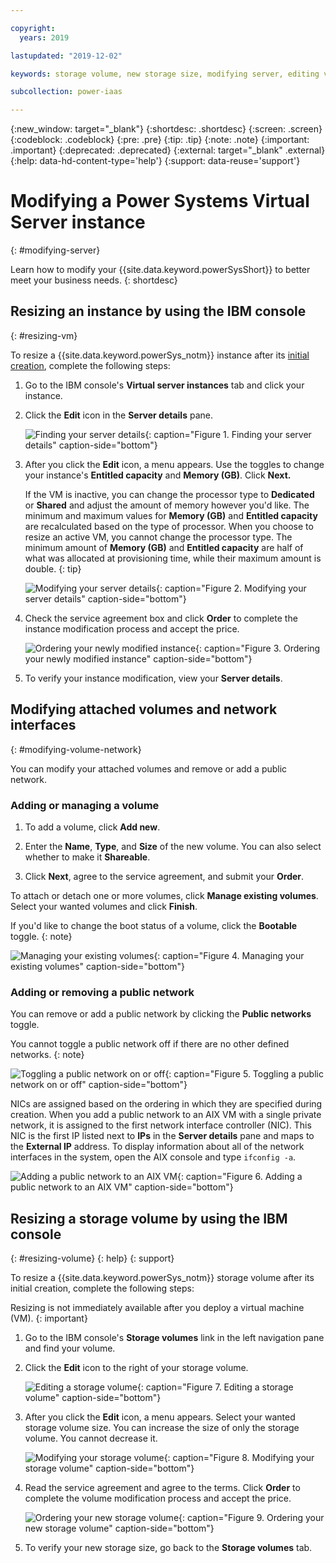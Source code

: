 ```yaml
---

copyright:
  years: 2019

lastupdated: "2019-12-02"

keywords: storage volume, new storage size, modifying server, editing volume, volume modification, DLPAR, modifying instance, scaling VM, public network

subcollection: power-iaas

---
```


{:new_window: target="_blank"}
{:shortdesc: .shortdesc}
{:screen: .screen}
{:codeblock: .codeblock}
{:pre: .pre}
{:tip: .tip}
{:note: .note}
{:important: .important}
{:deprecated: .deprecated}
{:external: target="_blank" .external}
{:help: data-hd-content-type='help'}
{:support: data-reuse='support'}

# Modifying a Power Systems Virtual Server instance
{: #modifying-server}

Learn how to modify your {{site.data.keyword.powerSysShort}} to better meet your business needs.
{: shortdesc}

## Resizing an instance by using the IBM console
{: #resizing-vm}

To resize a {{site.data.keyword.powerSys_notm}} instance after its [initial creation](/docs/infrastructure/power-iaas?topic=power-iaas-creating-power-virtual-server), complete the following steps:

1. Go to the IBM console's **Virtual server instances** tab and click your instance.

2. Click the **Edit** icon in the **Server details** pane.

    ![Finding your server details](./images/console-server-details.png "Finding your server details"){: caption="Figure 1. Finding your server details" caption-side="bottom"}

3. After you click the **Edit** icon, a menu appears. Use the toggles to change your instance's **Entitled capacity** and **Memory (GB)**. Click **Next.**

    If the VM is inactive, you can change the processor type to **Dedicated** or **Shared** and adjust the amount of memory however you'd like. The minimum and maximum values for **Memory (GB)** and **Entitled capacity** are recalculated based on the type of processor. When you choose to resize an active VM, you cannot change the processor type. The minimum amount of **Memory (GB)** and **Entitled capacity** are half of what was allocated at provisioning time, while their maximum amount is double.
    {: tip}

    ![Modifying your server details](./images/console-modify-server-details.png "Modifying your server details"){: caption="Figure 2. Modifying your server details" caption-side="bottom"}

4. Check the service agreement box and click **Order** to complete the instance modification process and accept the price.

    ![Ordering your newly modified instance](./images/console-server-details-order.png "Ordering your newly modified instance"){: caption="Figure 3. Ordering your newly modified instance" caption-side="bottom"}

5. To verify your instance modification, view your **Server details**.

## Modifying attached volumes and network interfaces
{: #modifying-volume-network}

You can modify your attached volumes and remove or add a public network.

### Adding or managing a volume

1. To add a volume, click **Add new**.

2. Enter the **Name**, **Type**, and **Size** of the new volume. You can also select whether to make it **Shareable**.

3. Click **Next**, agree to the service agreement, and submit your **Order**.

To attach or detach one or more volumes, click **Manage existing volumes**. Select your wanted volumes and click **Finish**.

If you'd like to change the boot status of a volume, click the **Bootable** toggle.
{: note}

![Managing your existing volumes](./images/console-modify-attached-volume.png "Managing your existing volumes"){: caption="Figure 4. Managing your existing volumes" caption-side="bottom"}

### Adding or removing a public network

You can remove or add a public network by clicking the **Public networks** toggle.

You cannot toggle a public network off if there are no other defined networks.
{: note}

![Toggling a public network on or off](./images/console-public-network-toggle.png "Toggling a public network on or off"){: caption="Figure 5. Toggling a public network on or off" caption-side="bottom"}

NICs are assigned based on the ordering in which they are specified during creation. When you add a public network to an AIX VM with a single private network, it is assigned to the first network interface controller (NIC). This NIC is the first IP listed next to **IPs** in the **Server details** pane and maps to the **External IP** address. To display information about all of the network interfaces in the system, open the AIX console and type `ifconfig -a`.

![Adding a public network to an AIX VM](./images/console-add-public-network.png "Adding a public network to an AIX VM"){: caption="Figure 6. Adding a public network to an AIX VM" caption-side="bottom"}

## Resizing a storage volume by using the IBM console
{: #resizing-volume}
{: help}
{: support}

To resize a {{site.data.keyword.powerSys_notm}} storage volume after its initial creation, complete the following steps:

Resizing is not immediately available after you deploy a virtual machine (VM).
{: important}

1. Go to the IBM console's **Storage volumes** link in the left navigation pane and find your volume.

2. Click the **Edit** icon to the right of your storage volume.

    ![Editing a storage volume](./images/console-selecting-storage-volume.png  "Editing a storage volume"){: caption="Figure 7. Editing a storage volume" caption-side="bottom"}

3. After you click the **Edit** icon, a menu appears. Select your wanted storage volume size. You can increase the size of only the storage volume. You cannot decrease it.

    ![Modifying your storage volume](./images/console-modify-volume.png "Modifying your storage volume"){: caption="Figure 8. Modifying your storage volume" caption-side="bottom"}

4. Read the service agreement and agree to the terms. Click **Order** to complete the volume modification process and accept the price.

    ![Ordering your new storage volume](./images/console-modify-volume-summary.png "Ordering your new storage volume"){: caption="Figure 9. Ordering your new storage volume" caption-side="bottom"}

5. To verify your new storage size, go back to the **Storage volumes** tab.
